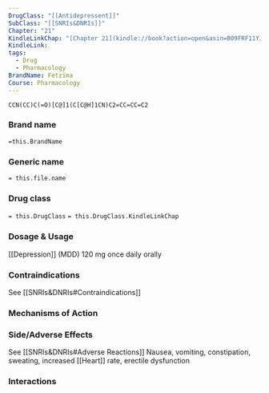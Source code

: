 ```yaml
---
DrugClass: "[[Antidepressent]]"
SubClass: "[[SNRIs&DNRIs]]"
Chapter: "21"
KindleLinkChap: "[Chapter 21](kindle://book?action=open&asin=B09FRF11YJ&location=10945)"
KindleLink: 
tags:
  - Drug
  - Pharmacology
BrandName: Fetzima
Course: Pharmacology
---
```

```smiles
CCN(CC)C(=O)[C@]1(C[C@H]1CN)C2=CC=CC=C2
```

### Brand name
`=this.BrandName`
### Generic name
`= this.file.name`
### Drug class 
`= this.DrugClass`
	`= this.DrugClass.KindleLinkChap`

### Dosage & Usage
[[Depression]] (MDD)
120 mg once daily orally

### Contraindications
See [[SNRIs&DNRIs#Contraindications]]

### Mechanisms of Action

### Side/Adverse Effects
See [[SNRIs&DNRIs#Adverse Reactions]]
Nausea, vomiting, constipation, sweating, increased [[Heart]] rate, erectile dysfunction

### Interactions
